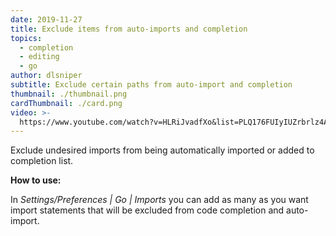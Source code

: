 ```yaml
---
date: 2019-11-27
title: Exclude items from auto-imports and completion
topics:
  - completion
  - editing
  - go
author: dlsniper
subtitle: Exclude certain paths from auto-import and completion
thumbnail: ./thumbnail.png
cardThumbnail: ./card.png
video: >-
  https://www.youtube.com/watch?v=HLRiJvadfXo&list=PLQ176FUIyIUZrbrlz4AY1V8VzBJKZyVlW&index=46
---
```


Exclude undesired imports from being automatically imported or added to
completion list.

**How to use:**

In _Settings/Preferences | Go | Imports_ you can add as many as you want import statements that will be excluded from code completion and auto-import.
